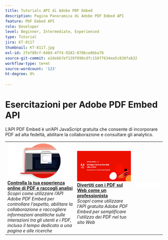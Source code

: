 ```yaml
---
title: Tutorials API di Adobe PDF Embed
description: Pagina Panoramica di Adobe PDF Embed API
feature: PDF Embed API
role: Developer
level: Beginner, Intermediate, Experienced
type: Tutorial
jira: KT-8117
thumbnail: KT-8117.jpg
exl-id: 2fef89cf-640d-4ff4-9282-070bce8bba78
source-git-commit: e2debb7ef139f890cdfc158f7634ee5c836fab32
workflow-type: tm+mt
source-wordcount: '123'
ht-degree: 0%

---
```


# Esercitazioni per Adobe PDF Embed API

L’API PDF Embed è un’API JavaScript gratuita che consente di incorporare PDF ad alta fedeltà, abilitare la collaborazione e consultare gli analytics.

<table style="table-layout:fixed">
<tr>
 <td>
   <a href="controlpdfexperience.md">
      <img alt="Controlla la tua esperienza online di PDF e raccogli analisi" src="assets/ControlPDF_thumb.png" />
   </a>
    <div>
   <a href="controlpdfexperience.md"><strong>Controlla la tua esperienza online di PDF e raccogli analisi</strong></a>
    </div>
    <em>Scopri come utilizzare l’API Adobe PDF Embed per controllare l’aspetto, abilitare la collaborazione e raccogliere informazioni analitiche sulle interazioni tra gli utenti e i PDF, incluso il tempo dedicato a una pagina e alle ricerche</em>
    <br>
  </td>
  <td>
   <a href="https://experienceleague.adobe.com/docs/adobe-developers-live-events/events/2021/oct2021/pdf-embed-api.html">
      <img alt="Divertiti PDF sul Web come un professionista" src="assets/Wrangle_1280.png" />
   </a>
    <div>
   <a href="https://experienceleague.adobe.com/docs/adobe-developers-live-events/events/2021/oct2021/pdf-embed-api.html"><strong>Divertiti con i PDF sul Web come un professionista</strong></a>
    </div>
    <em>Scopri come utilizzare l'API gratuita Adobe PDF Embed per semplificare l'utilizzo dei PDF nel tuo sito Web</em>
    <br>
  </td>
  <td>
    <img alt="Spaziatore" src="../assets/WhiteBanner_Placeholder.png" />
    <div>
    <br>
  </td>
</tr>
</table>
